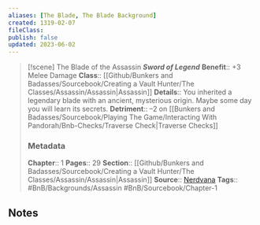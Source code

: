 ```yaml
---
aliases: [The Blade, The Blade Background]
created: 1319-02-07
fileClass: 
publish: false
updated: 2023-06-02
---
```


> [!scene] The Blade of the Assassin ***Sword of Legend***
> **Benefit**:: +3 Melee Damage
> **Class**:: [[Github/Bunkers and Badasses/Sourcebook/Creating a Vault Hunter/The Classes/Assassin/Assassin|Assassin]]
> **Details**:: You inherited a legendary blade with an ancient, mysterious origin. Maybe some day you will learn its secrets.
> **Detriment**:: –2 on [[Bunkers and Badasses/Sourcebook/Playing The Game/Interacting With Pandorah/Bnb-Checks/Traverse Check|Traverse Checks]]
> ### Metadata
> **Chapter**:: 1
> **Pages**:: 29
> **Section**:: [[Github/Bunkers and Badasses/Sourcebook/Creating a Vault Hunter/The Classes/Assassin/Assassin|Assassin]]
> **Source**:: [Nerdvana](https://nerdvanagames.com)
> **Tags**:: #BnB/Backgrounds/Assassin #BnB/Sourcebook/Chapter-1 

## Notes
